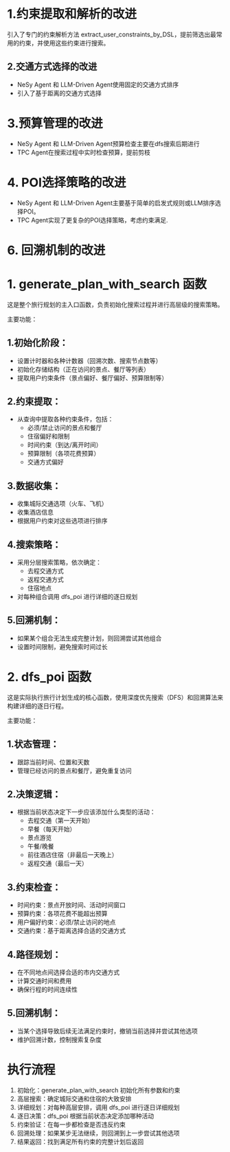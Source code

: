 
# 1.约束提取和解析的改进

引入了专门的约束解析方法 extract_user_constraints_by_DSL，提前筛选出最常用的约束，并使用这些约束进行搜索。

## 2.交通方式选择的改进

- NeSy Agent 和 LLM-Driven Agent使用固定的交通方式排序
- 引入了基于距离的交通方式选择

# 3.预算管理的改进

- NeSy Agent 和 LLM-Driven Agent预算检查主要在dfs搜索后期进行
- TPC Agent在搜索过程中实时检查预算，提前剪枝

# 4. POI选择策略的改进

- NeSy Agent 和 LLM-Driven Agent主要基于简单的启发式规则或LLM排序选择POI。
- TPC Agent实现了更复杂的POI选择策略，考虑约束满足.

# 6. 回溯机制的改进


# 1. generate_plan_with_search 函数
这是整个旅行规划的主入口函数，负责初始化搜索过程并进行高层级的搜索策略。

主要功能：

## 1.初始化阶段：

- 设置计时器和各种计数器（回溯次数、搜索节点数等）
- 初始化存储结构（正在访问的景点、餐厅等列表）
- 提取用户约束条件（景点偏好、餐厅偏好、预算限制等）
## 2.约束提取：

- 从查询中提取各种约束条件，包括：
    - 必须/禁止访问的景点和餐厅
    - 住宿偏好和限制
    - 时间约束（到达/离开时间）
    - 预算限制（各项花费预算）
    - 交通方式偏好
## 3.数据收集：

- 收集城际交通选项（火车、飞机）
- 收集酒店信息
- 根据用户约束对这些选项进行排序
## 4.搜索策略：

- 采用分层搜索策略，依次确定：
    - 去程交通方式
    - 返程交通方式
    - 住宿地点
- 对每种组合调用 dfs_poi 进行详细的逐日规划
## 5.回溯机制：

- 如果某个组合无法生成完整计划，则回溯尝试其他组合
- 设置时间限制，避免搜索时间过长

# 2. dfs_poi 函数
这是实际执行旅行计划生成的核心函数，使用深度优先搜索（DFS）和回溯算法来构建详细的逐日行程。

主要功能：

## 1.状态管理：

- 跟踪当前时间、位置和天数
- 管理已经访问的景点和餐厅，避免重复访问
## 2.决策逻辑：

- 根据当前状态决定下一步应该添加什么类型的活动：
    - 去程交通（第一天开始）
    - 早餐（每天开始）
    - 景点游览
    - 午餐/晚餐
    - 前往酒店住宿（非最后一天晚上）
    - 返程交通（最后一天）
## 3.约束检查：

- 时间约束：景点开放时间、活动时间窗口
- 预算约束：各项花费不能超出预算
- 用户偏好约束：必须/禁止访问的地点
- 交通约束：基于距离选择合适的交通方式
## 4.路径规划：

- 在不同地点间选择合适的市内交通方式
- 计算交通时间和费用
- 确保行程的时间连续性
## 5.回溯机制：

- 当某个选择导致后续无法满足约束时，撤销当前选择并尝试其他选项
- 维护回溯计数，控制搜索复杂度

# 执行流程
1. 初始化：generate_plan_with_search 初始化所有参数和约束
2. 高层搜索：确定城际交通和住宿的大致安排
3. 详细规划：对每种高层安排，调用 dfs_poi 进行逐日详细规划
4. 逐日决策：dfs_poi 根据当前状态决定添加哪种活动
5. 约束验证：在每一步都检查是否违反约束
6. 回溯处理：如果某步无法继续，则回溯到上一步尝试其他选项
7. 结果返回：找到满足所有约束的完整计划后返回